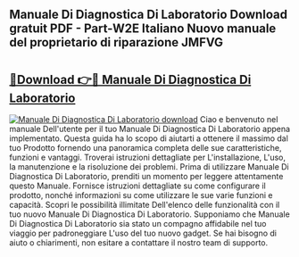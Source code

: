 ## Manuale Di Diagnostica Di Laboratorio Download gratuit PDF - Part-W2E Italiano Nuovo manuale del proprietario di riparazione JMFVG

# <h2><a href="http://dfb62z9.blite.top/?on=Manuale+Di+Diagnostica+Di+Laboratorio">🔗Download 👉🔴 Manuale Di Diagnostica Di Laboratorio</a></h2>

[![Manuale Di Diagnostica Di Laboratorio download](https://i.imgur.com/lujVjoI.png)](http://dfb62z9.blite.top/?on=Manuale+Di+Diagnostica+Di+Laboratorio)
Ciao e benvenuto nel manuale Dell'utente per il tuo Manuale Di Diagnostica Di Laboratorio appena implementato. Questa guida ha lo scopo di aiutarti a ottenere il massimo dal tuo Prodotto fornendo una panoramica completa delle sue caratteristiche, funzioni e vantaggi. Troverai istruzioni dettagliate per L'installazione, L'uso, la manutenzione e la risoluzione dei problemi. Prima di utilizzare Manuale Di Diagnostica Di Laboratorio, prenditi un momento per leggere attentamente questo Manuale. Fornisce istruzioni dettagliate su come configurare il prodotto, nonché informazioni su come utilizzare le sue varie funzioni e capacità. Scopri le possibilità illimitate Dell'elenco delle funzionalità con il tuo nuovo Manuale Di Diagnostica Di Laboratorio. Supponiamo che Manuale Di Diagnostica Di Laboratorio sia stato un compagno affidabile nel tuo viaggio per padroneggiare L'uso del tuo nuovo gadget. Se hai bisogno di aiuto o chiarimenti, non esitare a contattare il nostro team di supporto.
